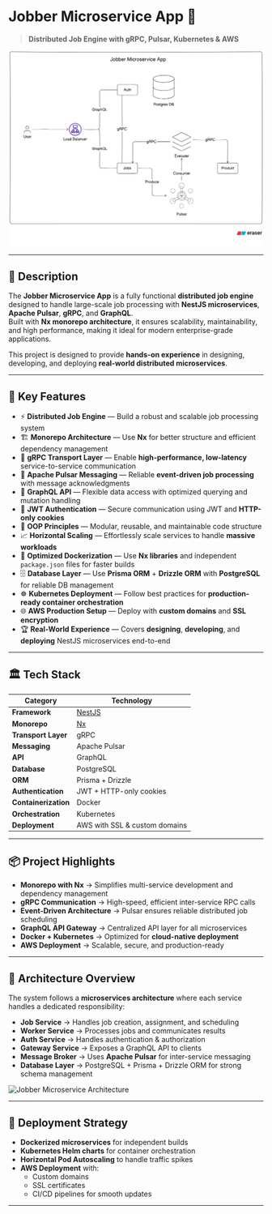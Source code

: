 # Jobber Microservice App 🚀

> **Distributed Job Engine with gRPC, Pulsar, Kubernetes & AWS**

![Jobber Microservice Architecture](./images/arch.png)

---

## 📌 Description

The **Jobber Microservice App** is a fully functional **distributed job engine** designed to handle large-scale job processing with **NestJS microservices**, **Apache Pulsar**, **gRPC**, and **GraphQL**.  
Built with **Nx monorepo architecture**, it ensures scalability, maintainability, and high performance, making it ideal for modern enterprise-grade applications.

This project is designed to provide **hands-on experience** in designing, developing, and deploying **real-world distributed microservices**.

---

## 🔹 Key Features

- ⚡ **Distributed Job Engine** — Build a robust and scalable job processing system
- 🏗️ **Monorepo Architecture** — Use **Nx** for better structure and efficient dependency management
- 🔗 **gRPC Transport Layer** — Enable **high-performance, low-latency** service-to-service communication
- 📩 **Apache Pulsar Messaging** — Reliable **event-driven job processing** with message acknowledgments
- 🧩 **GraphQL API** — Flexible data access with optimized querying and mutation handling
- 🔐 **JWT Authentication** — Secure communication using JWT and **HTTP-only cookies**
- 🧠 **OOP Principles** — Modular, reusable, and maintainable code structure
- 📈 **Horizontal Scaling** — Effortlessly scale services to handle **massive workloads**
- 🐳 **Optimized Dockerization** — Use **Nx libraries** and independent `package.json` files for faster builds
- 🗄️ **Database Layer** — Use **Prisma ORM** + **Drizzle ORM** with **PostgreSQL** for reliable DB management
- ☸️ **Kubernetes Deployment** — Follow best practices for **production-ready container orchestration**
- 🌐 **AWS Production Setup** — Deploy with **custom domains** and **SSL encryption**
- 🏆 **Real-World Experience** — Covers **designing**, **developing**, and **deploying** NestJS microservices end-to-end

---

## 🏛️ Tech Stack

| **Category**         | **Technology**                |
| -------------------- | ----------------------------- |
| **Framework**        | [NestJS](https://nestjs.com/) |
| **Monorepo**         | [Nx](https://nx.dev/)         |
| **Transport Layer**  | gRPC                          |
| **Messaging**        | Apache Pulsar                 |
| **API**              | GraphQL                       |
| **Database**         | PostgreSQL                    |
| **ORM**              | Prisma + Drizzle              |
| **Authentication**   | JWT + HTTP-only cookies       |
| **Containerization** | Docker                        |
| **Orchestration**    | Kubernetes                    |
| **Deployment**       | AWS with SSL & custom domains |

---

## 📦 Project Highlights

- **Monorepo with Nx** → Simplifies multi-service development and dependency management
- **gRPC Communication** → High-speed, efficient inter-service RPC calls
- **Event-Driven Architecture** → Pulsar ensures reliable distributed job scheduling
- **GraphQL API Gateway** → Centralized API layer for all microservices
- **Docker + Kubernetes** → Optimized for **cloud-native deployment**
- **AWS Deployment** → Scalable, secure, and production-ready

---

## 📌 Architecture Overview

The system follows a **microservices architecture** where each service handles a dedicated responsibility:

- **Job Service** → Handles job creation, assignment, and scheduling
- **Worker Service** → Processes jobs and communicates results
- **Auth Service** → Handles authentication & authorization
- **Gateway Service** → Exposes a GraphQL API to clients
- **Message Broker** → Uses **Apache Pulsar** for inter-service messaging
- **Database Layer** → PostgreSQL + Prisma + Drizzle ORM for strong schema management

![Jobber Microservice Architecture](./assets/jobber-architecture.png)

---

## 🚀 Deployment Strategy

- **Dockerized microservices** for independent builds
- **Kubernetes Helm charts** for container orchestration
- **Horizontal Pod Autoscaling** to handle traffic spikes
- **AWS Deployment** with:
  - Custom domains
  - SSL certificates
  - CI/CD pipelines for smooth updates

---
